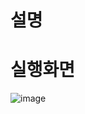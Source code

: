 # 설명

# 실행화면

![image](https://user-images.githubusercontent.com/104752202/176606039-857924e2-96ab-4411-b9d7-acc2c3d8c89b.png)
